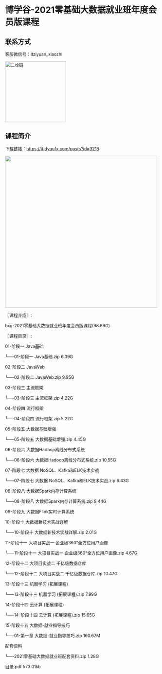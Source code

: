 # 博学谷-2021零基础大数据就业班年度会员版课程

## 联系方式

客服微信号：itziyuan_xiaozhi

<img src="https://ziyuanyun.oss-cn-guangzhou.aliyuncs.com/common/20240614073449/666b82192834a.jpg" width="200" height="200" alt="二维码">

## 课程简介

下载链接：https://it.dyqufx.com/posts?id=3213

<img src="https://ziyuanyun.oss-cn-guangzhou.aliyuncs.com/yun/20240515185046/66449386ec3c6.jpg" width="500" alt="">

  〖课程介绍〗:

 bxg-2021零基础大数据就业班年度会员版课程(98.89G)

 〖课程目录〗:

 01-阶段一 Java基础

 └──01-阶段一 Java基础.zip 6.39G

 02-阶段二 JavaWeb

 └──02-阶段二 JavaWeb.zip 9.95G

 03-阶段三 主流框架

 └──03-阶段三 主流框架.zip 4.22G

 04-阶段四 流行框架

 └──04-阶段四 流行框架.zip 5.22G

 05-阶段五 大数据基础增强

 └──05-阶段五 大数据基础增强.zip 4.45G

 06-阶段六 大数据Hadoop离线分布式系统

 └──06-阶段六 大数据Hadoop离线分布式系统.zip 10.55G

 07-阶段七 大数据 NoSQL、Kafka和ELK技术实战

 └──07-阶段七 大数据 NoSQL、Kafka和ELK技术实战.zip 6.43G

 08-阶段八 大数据Spark内存计算系统

 └──08-阶段八 大数据Spark内存计算系统.zip 9.44G

 09-阶段九 大数据Flink实时计算系统

 10-阶段十 大数据新技术实战详解

 └──10-阶段十 大数据新技术实战详解.zip 2.01G

 11-阶段十一 大项目实战一 企业级360°全方位用户画像

 └──11-阶段十一 大项目实战一 企业级360°全方位用户画像.zip 4.67G

 12-阶段十二 大项目实战二 千亿级数据仓库

 └──12-阶段十二 大项目实战二 千亿级数据仓库.zip 10.47G

 13-阶段十三 机器学习 (拓展课程)

 └──13-阶段十三 机器学习 (拓展课程).zip 7.99G

 14-阶段十四 云计算 (拓展课程)

 └──14-阶段十四 云计算 (拓展课程).zip 15.65G

 15-阶段十五 大数据-就业指导技巧

 └──01-第一章 大数据-就业指导技巧.zip 160.67M

 配套资料

 └──2021零基础大数据就业班配套资料.zip 1.28G

 目录.pdf 573.01kb

  
